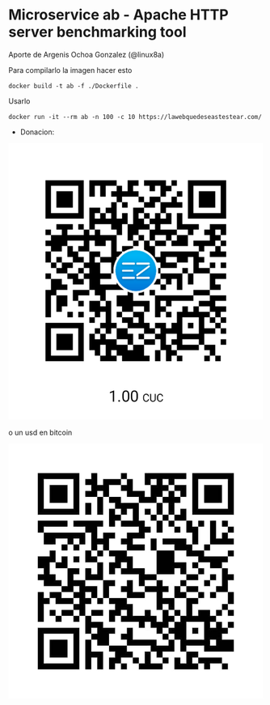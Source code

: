 # Microservice ab - Apache HTTP server benchmarking tool

Aporte de Argenis Ochoa Gonzalez (@linux8a)

Para compilarlo la imagen hacer esto

```
docker build -t ab -f ./Dockerfile .
```

Usarlo

```
docker run -it --rm ab -n 100 -c 10 https://lawebquedeseastestear.com/
```

* Donacion:

![Donacion](../.donacion_enzona.png)

o un usd en bitcoin

![Donacion](../.donacion_bitcoin.png)
